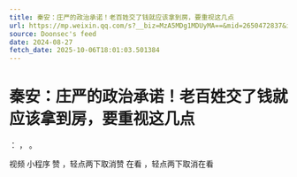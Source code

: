 ```yaml
---
title: 秦安：庄严的政治承诺！老百姓交了钱就应该拿到房，要重视这几点
url: https://mp.weixin.qq.com/s?__biz=MzA5MDg1MDUyMA==&mid=2650472837&idx=2&sn=730b518982e981b213faf164b7abfa0a
source: Doonsec's feed
date: 2024-08-27
fetch_date: 2025-10-06T18:01:03.501384
---
```


# 秦安：庄严的政治承诺！老百姓交了钱就应该拿到房，要重视这几点

：
，
。

视频
小程序
赞
，轻点两下取消赞
在看
，轻点两下取消在看